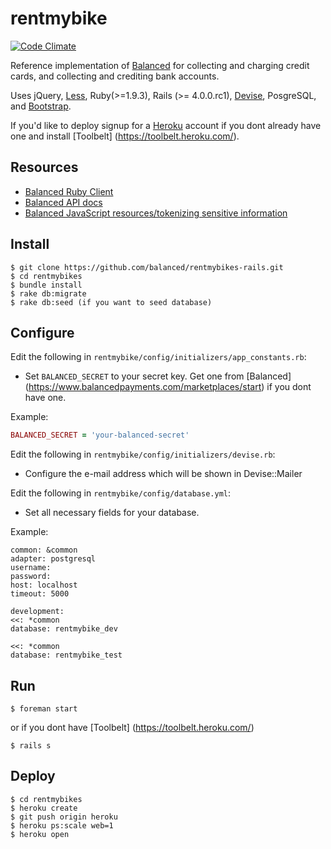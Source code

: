 rentmybike
===

[![Code Climate](https://codeclimate.com/github/balanced/rentmybikes-rails.png)](https://codeclimate.com/github/balanced/rentmybikes-rails)

Reference implementation of [Balanced](https://www.balancedpayments.com) for
collecting and charging credit cards, and collecting and crediting bank accounts.

Uses jQuery, [Less](http://lesscss.org/), Ruby(>=1.9.3), Rails (>= 4.0.0.rc1), [Devise](https://github.com/plataformatec/devise), PosgreSQL, and
[Bootstrap](http://twitter.github.com/bootstrap/).

If you'd like to deploy signup for a [Heroku](http://www.heroku.com/signup)
account if you dont already have one and install [Toolbelt]
(https://toolbelt.heroku.com/).

Resources
---
* [Balanced Ruby Client](https://github.com/balanced/balanced-ruby)
* [Balanced API docs](https://www.balancedpayments.com/docs/api?language=ruby)
* [Balanced JavaScript resources/tokenizing sensitive information](https://balancedpayments.com/docs/overview?language=ruby#tokenizing-sensitive-information)


Install
---

    $ git clone https://github.com/balanced/rentmybikes-rails.git
    $ cd rentmybikes
    $ bundle install
    $ rake db:migrate
    $ rake db:seed (if you want to seed database)


Configure
---

Edit the following in `rentmybike/config/initializers/app_constants.rb`:

* Set `BALANCED_SECRET` to your secret key. Get one from [Balanced] (https://www.balancedpayments.com/marketplaces/start) if you dont have one.

Example:

```ruby
BALANCED_SECRET = 'your-balanced-secret'
```

Edit the following in `rentmybike/config/initializers/devise.rb`:

* Configure the e-mail address which will be shown in Devise::Mailer

Edit the following in `rentmybike/config/database.yml`:

* Set all necessary fields for your database.

Example:

```
common: &common
adapter: postgresql
username:
password:
host: localhost
timeout: 5000
```

```
development:
<<: *common
database: rentmybike_dev
```

```test:
<<: *common
database: rentmybike_test
```



Run
---

    $ foreman start

or if you dont have [Toolbelt] (https://toolbelt.heroku.com/)

    $ rails s


Deploy
---
    $ cd rentmybikes
    $ heroku create
    $ git push origin heroku
    $ heroku ps:scale web=1
    $ heroku open
